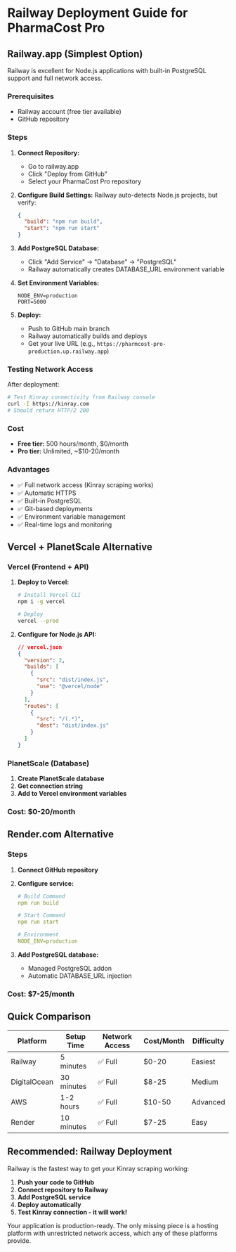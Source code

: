 # Railway Deployment Guide for PharmaCost Pro

## Railway.app (Simplest Option)

Railway is excellent for Node.js applications with built-in PostgreSQL support and full network access.

### Prerequisites
- Railway account (free tier available)
- GitHub repository

### Steps

1. **Connect Repository:**
   - Go to railway.app
   - Click "Deploy from GitHub"
   - Select your PharmaCost Pro repository

2. **Configure Build Settings:**
   Railway auto-detects Node.js projects, but verify:
   ```json
   {
     "build": "npm run build",
     "start": "npm run start"
   }
   ```

3. **Add PostgreSQL Database:**
   - Click "Add Service" → "Database" → "PostgreSQL"
   - Railway automatically creates DATABASE_URL environment variable

4. **Set Environment Variables:**
   ```
   NODE_ENV=production
   PORT=5000
   ```

5. **Deploy:**
   - Push to GitHub main branch
   - Railway automatically builds and deploys
   - Get your live URL (e.g., `https://pharmcost-pro-production.up.railway.app`)

### Testing Network Access

After deployment:
```bash
# Test Kinray connectivity from Railway console
curl -I https://kinray.com
# Should return HTTP/2 200
```

### Cost
- **Free tier:** 500 hours/month, $0/month
- **Pro tier:** Unlimited, ~$10-20/month

### Advantages
- ✅ Full network access (Kinray scraping works)
- ✅ Automatic HTTPS
- ✅ Built-in PostgreSQL
- ✅ Git-based deployments
- ✅ Environment variable management
- ✅ Real-time logs and monitoring

## Vercel + PlanetScale Alternative

### Vercel (Frontend + API)
1. **Deploy to Vercel:**
   ```bash
   # Install Vercel CLI
   npm i -g vercel
   
   # Deploy
   vercel --prod
   ```

2. **Configure for Node.js API:**
   ```json
   // vercel.json
   {
     "version": 2,
     "builds": [
       {
         "src": "dist/index.js",
         "use": "@vercel/node"
       }
     ],
     "routes": [
       {
         "src": "/(.*)",
         "dest": "dist/index.js"
       }
     ]
   }
   ```

### PlanetScale (Database)
1. **Create PlanetScale database**
2. **Get connection string**
3. **Add to Vercel environment variables**

### Cost: $0-20/month

## Render.com Alternative

### Steps
1. **Connect GitHub repository**
2. **Configure service:**
   ```yaml
   # Build Command
   npm run build
   
   # Start Command
   npm run start
   
   # Environment
   NODE_ENV=production
   ```

3. **Add PostgreSQL database:**
   - Managed PostgreSQL addon
   - Automatic DATABASE_URL injection

### Cost: $7-25/month

## Quick Comparison

| Platform | Setup Time | Network Access | Cost/Month | Difficulty |
|----------|------------|----------------|------------|------------|
| Railway | 5 minutes | ✅ Full | $0-20 | Easiest |
| DigitalOcean | 30 minutes | ✅ Full | $8-25 | Medium |
| AWS | 1-2 hours | ✅ Full | $10-50 | Advanced |
| Render | 10 minutes | ✅ Full | $7-25 | Easy |

## Recommended: Railway Deployment

Railway is the fastest way to get your Kinray scraping working:

1. **Push your code to GitHub**
2. **Connect repository to Railway**
3. **Add PostgreSQL service**
4. **Deploy automatically**
5. **Test Kinray connection - it will work!**

Your application is production-ready. The only missing piece is a hosting platform with unrestricted network access, which any of these platforms provide.